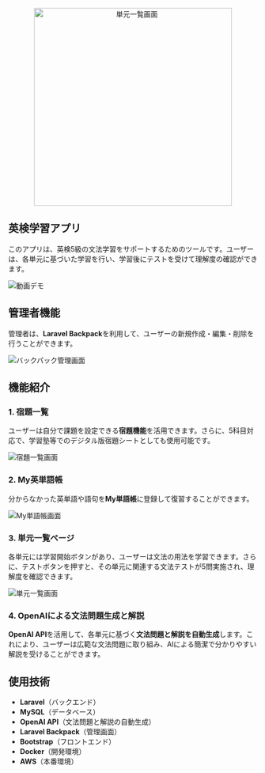<p align="center">
  <img src="https://github.com/user-attachments/assets/0521694f-9efd-4249-9955-591cab587c88" width="400" alt="単元一覧画面">
</p>

## 英検学習アプリ

このアプリは、英検5級の文法学習をサポートするためのツールです。ユーザーは、各単元に基づいた学習を行い、学習後にテストを受けて理解度の確認ができます。

![動画デモ](https://ezgif.com/save/ezgif-6b7bbd2dd2fbd4.gif)

## 管理者機能

管理者は、**Laravel Backpack**を利用して、ユーザーの新規作成・編集・削除を行うことができます。

![バックパック管理画面](https://github.com/user-attachments/assets/72a522cd-994c-4f4b-aa8a-277b3d277b1e)

## 機能紹介

### 1. 宿題一覧
ユーザーは自分で課題を設定できる**宿題機能**を活用できます。さらに、5科目対応で、学習塾等でのデジタル版宿題シートとしても使用可能です。

![宿題一覧画面](https://github.com/user-attachments/assets/46a8b966-4ad3-4029-b921-010c3311b98f)

### 2. My英単語帳
分からなかった英単語や語句を**My単語帳**に登録して復習することができます。

![My単語帳画面](https://github.com/user-attachments/assets/36aa4d25-42d0-4cdb-b4ae-d7566db2bab6)

### 3. 単元一覧ページ
各単元には学習開始ボタンがあり、ユーザーは文法の用法を学習できます。さらに、テストボタンを押すと、その単元に関連する文法テストが5問実施され、理解度を確認できます。

![単元一覧画面](https://github.com/user-attachments/assets/0521694f-9efd-4249-9955-591cab587c88)

### 4. OpenAIによる文法問題生成と解説
**OpenAI API**を活用して、各単元に基づく**文法問題と解説を自動生成**します。これにより、ユーザーは広範な文法問題に取り組み、AIによる簡潔で分かりやすい解説を受けることができます。

## 使用技術

- **Laravel**（バックエンド）
- **MySQL**（データベース）
- **OpenAI API**（文法問題と解説の自動生成）
- **Laravel Backpack**（管理画面）
- **Bootstrap**（フロントエンド）
- **Docker**（開発環境）
- **AWS**（本番環境）
